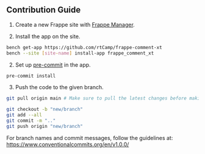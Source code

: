 ## Contribution Guide

1. Create a new Frappe site with [Frappe Manager](https://github.com/rtCamp/frappe-manager).

2. Install the app on the site.

```bash
bench get-app https://github.com/rtCamp/frappe-comment-xt
bench --site [site-name] install-app frappe_comment_xt
```

2. Set up [pre-commit](https://pre-commit.com/) in the app.

```bash
pre-commit install
```

3. Push the code to the given branch.

```bash
git pull origin main # Make sure to pull the latest changes before making the PR

git checkout -b "new/branch"
git add --all
git commit -m ".."
git push origin "new/branch"
```

For branch names and commit messages, follow the guidelines at: https://www.conventionalcommits.org/en/v1.0.0/